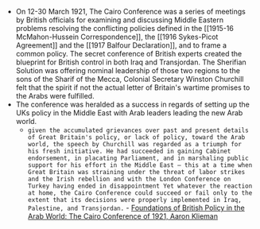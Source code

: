 - On 12-30 March 1921, The Cairo Conference was a series of meetings by British officials for examining and discussing Middle Eastern problems resolving the conflicting policies defined in the [[1915-16 McMahon-Hussein Correspondence]], the [[1916 Sykes-Picot Agreement]] and the [[1917 Balfour Declaration]], and to frame a common policy. The secret conference of British experts created the blueprint for British control in both Iraq and Transjordan. The Sherifian Solution was offering nominal leadership of those two regions to the sons of the Sharif of the Mecca, Colonial Secretary Winston Churchill felt that the spirit if not the actual letter of Britain's wartime promises to the Arabs were fulfilled.
- The conference was heralded as a success in regards of setting up the UKs policy in the Middle East with Arab leaders leading the new Arab world.
    - `given the accumulated grievances over past and present details of Great Britain's policy, or lack of policy, toward the Arab world, the speech by Churchill was regarded as a triumph for his fresh initiative. He had succeeded in gaining Cabinet endorsement, in placating Parliament, and in marshaling public support for his effort in the Middle East — this at a time when Great Britain was straining under the threat of labor strikes and the Irish rebellion and with the London Conference on Turkey having ended in disappointment Yet whatever the reaction at home, the Cairo Conference could succeed or fail only to the extent that its decisions were properly implemented in Iraq, Palestine, and Transjordan.` - [Foundations of British Policy in the Arab World: The Cairo Conference of 1921, Aaron Klieman](https://cloudflare-ipfs.com/ipfs/bafykbzacec7x2rcnzqsydbnnllvr72xvmmr7jbgyb46tq2c3mvq4haanmxbs6?filename=Aaron%20Klieman%20-%20Foundations%20Of%20British%20Policy%20In%20The%20Arab%20World_%20The%20Cairo%20Conference%20Of%201921-Johns%20Hopkins%20University%20Press%20%281970%29.pdf)
